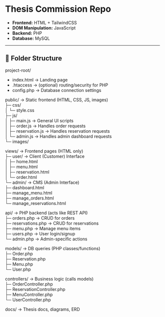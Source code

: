 # Thesis Commission Repo

- **Frontend:** HTML + TailwindCSS  
- **DOM Manipulation:** JavaScript  
- **Backend:** PHP  
- **Database:** MySQL  

---

## 📂 Folder Structure

project-root/
- index.html → Landing page  
- .htaccess → (optional) routing/security for PHP  
- config.php → Database connection settings  

public/ → Static frontend (HTML, CSS, JS, images)  
    ├─ css/  
    │   └─ style.css  
    ├─ js/  
    │   ├─ main.js → General UI scripts  
    │   ├─ order.js → Handles order requests  
    │   ├─ reservation.js → Handles reservation requests  
    │   └─ admin.js → Handles admin dashboard requests  
    └─ images/  

views/ → Frontend pages (HTML only)  
    ├─ user/ → Client (Customer) Interface  
    │   ├─ home.html  
    │   ├─ menu.html  
    │   ├─ reservation.html  
    │   └─ order.html  
    └─ admin/ → CMS (Admin Interface)  
        ├─ dashboard.html  
        ├─ manage_menu.html  
        ├─ manage_orders.html  
        └─ manage_reservations.html  

api/ → PHP backend (acts like REST API)  
    ├─ orders.php → CRUD for orders  
    ├─ reservations.php → CRUD for reservations  
    ├─ menu.php → Manage menu items  
    ├─ users.php → User login/signup  
    └─ admin.php → Admin-specific actions  

models/ → DB queries (PHP classes/functions)  
    ├─ Order.php  
    ├─ Reservation.php  
    ├─ Menu.php  
    └─ User.php  

controllers/ → Business logic (calls models)  
    ├─ OrderController.php  
    ├─ ReservationController.php  
    ├─ MenuController.php  
    └─ UserController.php  

docs/ → Thesis docs, diagrams, ERD  
